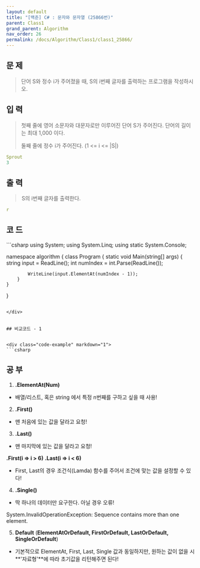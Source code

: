 ```yaml
---
layout: default
title: "[백준] C# : 문자와 문자열 (25866번)"
parent: Class1
grand_parent: Algorithm
nav_order: 26
permalink: /docs/Algorithm/Class1/class1_25866/
---
```


## 문 제
> 단어 S와 정수 i가 주어졌을 때, S의 i번째 글자를 출력하는 프로그램을 작성하시오.



## 입 력
> 첫째 줄에 영어 소문자와 대문자로만 이루어진 단어 S가 주어진다. 단어의 길이는 최대 1,000 이다.
>
> 둘째 줄에 정수 i가 주어진다. (1 <= i <= |S|)



```yaml
Sprout
3
```



## 출 력
>  S의 i번째 글자를 출력한다.




```yaml
r
```


## 코 드

<div class="code-example" markdown="1">
```csharp
using System;
using System.Linq;
using static System.Console;

namespace algorithm
{
    class Program
    {
        static void Main(string[] args)
        {
            string input = ReadLine();
            int numIndex = int.Parse(ReadLine());

            WriteLine(input.ElementAt(numIndex - 1));
        }
    }
}
```

</div>


## 비교코드 - 1


<div class="code-example" markdown="1">
```csharp
```

</div>



## 공 부

1. **.ElementAt(Num)**

- 배열/리스트, 혹은 string 에서 특정 n번째를 구하고 싶을 때 사용!


2. **.First()**

- 맨 처음에 있는 값을 달라고 요청!


3. **.Last()**

- 맨 마지막에 있는 값을 달라고 요청!


**.First(i => i > 6)**
**.Last(i => i < 6)**

- First, Last의 경우 조건식(Lamda) 함수를 주어서 조건에 맞는 값을 설정할 수 있다!


4. **.Single()**

- 딱 하나의 데이터만 요구한다. 아닐 경우 오류!

System.InvalidOperationException: Sequence contains more than one element.


5. **Default** (**ElementAtOrDefault, FirstOrDefault, LastOrDefault, SingleOrDefault**)

- 기본적으로 ElementAt, First, Last, Single 값과 동일하지만, 원하는 값이 없을 시 **'자료형'**에 따라 초기값을 리턴해주면 된다!

